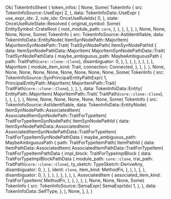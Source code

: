 Ok(
    TokenInfoSheet {
        token_infos: [
            None,
            Some(
                TokenInfo {
                    src: TokenInfoSource::UseExpr(
                        2,
                    ),
                    data: TokenInfoData::UseExpr {
                        use_expr_idx: 2,
                        rule_idx: OnceUseRuleIdx(
                            0,
                        ),
                        state: OnceUseRuleState::Resolved {
                            original_symbol: Some(
                                EntitySymbol::CrateRoot {
                                    root_module_path: `core`,
                                },
                            ),
                        },
                    },
                },
            ),
            None,
            None,
            None,
            None,
            Some(
                TokenInfo {
                    src: TokenInfoSource::AstIdentifiable,
                    data: TokenInfoData::EntityNode(
                        ItemSynNodePath::MajorItem(
                            MajorItemSynNodePath::Trait(
                                TraitSynNodePath(
                                    ItemSynNodePathId {
                                        data: ItemSynNodePathData::MajorItem(
                                            MajorItemSynNodePathData::Trait(
                                                TraitSynNodePathData {
                                                    maybe_ambiguous_path: MaybeAmbiguousPath {
                                                        path: TraitPath(`core::clone::Clone`),
                                                        disambiguator: 0,
                                                    },
                                                },
                                            ),
                                        ),
                                    },
                                ),
                            ),
                        ),
                        MajorItem {
                            module_item_kind: Trait,
                            connection: Connected,
                        },
                    ),
                },
            ),
            None,
            None,
            None,
            None,
            None,
            None,
            None,
            None,
            None,
            Some(
                TokenInfo {
                    src: TokenInfoSource::SynPrincipalEntityPathExpr(
                        1,
                        PrincipalEntityPath::MajorItem(
                            MajorItemPath::Trait(
                                TraitPath(`core::clone::Clone`),
                            ),
                        ),
                    ),
                    data: TokenInfoData::Entity(
                        EntityPath::MajorItem(
                            MajorItemPath::Trait(
                                TraitPath(`core::clone::Clone`),
                            ),
                        ),
                    ),
                },
            ),
            None,
            None,
            None,
            None,
            None,
            None,
            Some(
                TokenInfo {
                    src: TokenInfoSource::AstIdentifiable,
                    data: TokenInfoData::EntityNode(
                        ItemSynNodePath::AssociatedItem(
                            AssociatedItemSynNodePath::TraitForTypeItem(
                                TraitForTypeItemSynNodePath(
                                    ItemSynNodePathId {
                                        data: ItemSynNodePathData::AssociatedItem(
                                            AssociatedItemSynNodePathData::TraitForTypeItem(
                                                TraitForTypeItemSynNodePathData {
                                                    maybe_ambiguous_path: MaybeAmbiguousPath {
                                                        path: TraitForTypeItemPath(
                                                            ItemPathId {
                                                                data: ItemPathData::AssociatedItem(
                                                                    AssociatedItemPathData::TraitForTypeItem(
                                                                        TraitForTypeItemPathData {
                                                                            impl_block: TraitForTypeImplBlock {
                                                                                data: TraitForTypeImplBlockPathData {
                                                                                    module_path: `core::clone`,
                                                                                    trai_path: TraitPath(`core::clone::Clone`),
                                                                                    ty_sketch: TypeSketch::DeriveAny,
                                                                                    disambiguator: 0,
                                                                                },
                                                                            },
                                                                            ident: `clone`,
                                                                            item_kind: MethodFn,
                                                                        },
                                                                    ),
                                                                ),
                                                            },
                                                        ),
                                                        disambiguator: 0,
                                                    },
                                                },
                                            ),
                                        ),
                                    },
                                ),
                            ),
                        ),
                        AssociatedItem {
                            associated_item_kind: TraitForTypeItem(
                                MethodFn,
                            ),
                        },
                    ),
                },
            ),
            None,
            None,
            None,
            Some(
                TokenInfo {
                    src: TokenInfoSource::SemaExpr(
                        SemaExprIdx(
                            1,
                        ),
                    ),
                    data: TokenInfoData::SelfType,
                },
            ),
            None,
        ],
    },
)